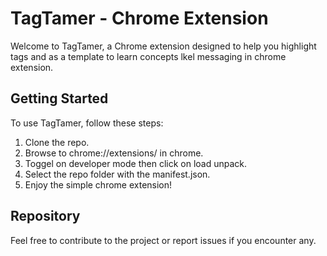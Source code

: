 # TagTamer - Chrome Extension

Welcome to TagTamer, a Chrome extension designed to help you highlight tags and as a template to learn concepts lkel messaging in chrome extension.

## Getting Started

To use TagTamer, follow these steps:

1. Clone the repo.
2. Browse to chrome://extensions/ in chrome.
3. Toggel on developer mode then click on load unpack.
4. Select the repo folder with the manifest.json.
5. Enjoy the simple chrome extension!

## Repository

Feel free to contribute to the project or report issues if you encounter any.

